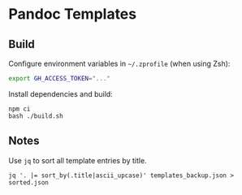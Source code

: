 # Pandoc Templates

##  Build

Configure environment variables in `~/.zprofile` (when using Zsh):

``` sh
export GH_ACCESS_TOKEN="..."
```

Install dependencies and build:

```
npm ci
bash ./build.sh
```

## Notes

Use `jq` to sort all template entries by title.

``` .shell
jq '. |= sort_by(.title|ascii_upcase)' templates_backup.json > sorted.json
```
